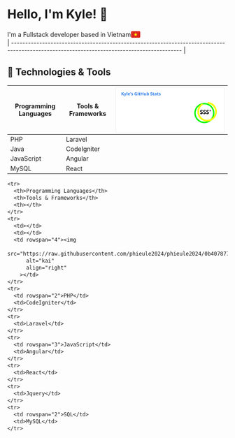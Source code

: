 # Hello, I'm Kyle! 👋

<div style="display: flex; align-items: center;">
  <span>I'm a Fullstack developer based in Vietnam</span>
  <img valign=bottom src="https://raw.githubusercontent.com/phieule2024/phieule2024/5b25793793916496c3a5cb913232f1a8d2389d98/vn-icon.svg" alt="flag" height="21px">
</div>
| ------------------------------------------------------------------------------------------------------------------------------------------ |

## 🔧 Technologies & Tools

| Programming Languages | Tools & Frameworks  | <img src="https://raw.githubusercontent.com/phieule2024/phieule2024/0b4078771fab80afd0df4d4ed1d28eb90d597bde/kai.svg" alt="kai" align="right"> |
| ---------------------- | ------------------ |------------------|
| PHP                    | Laravel            |&nbsp;|
| Java                   | CodeIgniter        |&nbsp;|
| JavaScript             | Angular            |&nbsp;|
| MySQL                  | React              |&nbsp;|


<table>

    <tr>
      <th>Programming Languages</th>
      <th>Tools & Frameworks</th>
      <th></th>
    </tr>
    <tr>
      <td></td>
      <td></td>
      <td rowspan="4"><img
          src="https://raw.githubusercontent.com/phieule2024/phieule2024/0b4078771fab80afd0df4d4ed1d28eb90d597bde/kai.svg"
          alt="kai"
          align="right"
        ></td>
    </tr>
    <tr>
      <td rowspan="2">PHP</td>
      <td>CodeIgniter</td>
    </tr>
    <tr>
      <td>Laravel</td>
    </tr>
    <tr>
      <td rowspan="3">JavaScript</td>
      <td>Angular</td>
    </tr>
    <tr>
      <td>React</td>
    </tr>
    <tr>
      <td>Jquery</td>
    </tr>
    <tr>
      <td rowspan="2">SQL</td>
      <td>MySQL</td>
    </tr>

  </table>
